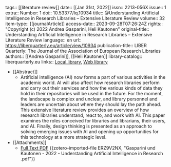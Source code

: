 tags:: [[literature review]]
date:: [[Jan 31st, 2022]]
issn:: 2213-056X
issue:: 1
extra:: Number: 1
doi:: 10.53377/lq.10934
title:: @Understanding Artificial Intelligence in Research Libraries – Extensive Literature Review
volume:: 32
item-type:: [[journalArticle]]
access-date:: 2023-09-28T07:26:24Z
rights:: "Copyright (c) 2022 Andrea Gasparini, Heli Kautonen"
original-title:: Understanding Artificial Intelligence in Research Libraries – Extensive Literature Review
language:: en
url:: https://liberquarterly.eu/article/view/10934
publication-title:: LIBER Quarterly: The Journal of the Association of European Research Libraries
authors:: [[Andrea Gasparini]], [[Heli Kautonen]]
library-catalog:: liberquarterly.eu
links:: [Local library](zotero://select/groups/2386895/items/XS73RG8A), [Web library](https://www.zotero.org/groups/2386895/items/XS73RG8A)

- [[Abstract]]
	- Artificial intelligence (AI) now forms a part of various activities in the academic world. AI will also affect how research libraries perform and carry out their services and how the various kinds of data they hold in their repositories will be used in the future. For the moment, the landscape is complex and unclear, and library personnel and leaders are uncertain about where they should lay the path ahead. This extensive literature review provides an overview of how research libraries understand, react to, and work with AI. This paper examines the roles conceived for libraries and librarians, their users, and AI. Finally, design thinking is presented as an approach to solving emerging issues with AI and opening up opportunities for this technology at a more strategic level.
- [[Attachments]]
	- [Full Text PDF](https://liberquarterly.eu/article/download/10934/13102) {{zotero-imported-file ERZ9V2NX, "Gasparini und Kautonen - 2022 - Understanding Artificial Intelligence in Research .pdf"}}